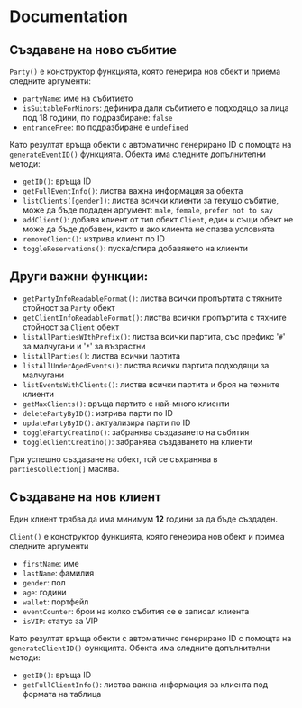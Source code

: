 # Documentation

## Създаване на ново събитие

`Party()` е конструктор функцията, която генерира нов обект и приема следните аргументи:
- `partyName`: име на събитието
- `isSuitableForMinors`: дефинира дали събитието е подходящо за лица под 18 години, по подразбиране: `false`
- `entranceFree`: по подразбиране е `undefined`

Като резултат връща обекти с автоматично генерирано ID с помощта на `generateEventID()` функцията. Обекта има следните допълнителни методи:
- `getID()`: връща ID
- `getFullEventInfo()`: листва важна информация за обекта
- `listClients([gender])`: листва всички клиенти за текущо събитие, може да бъде подаден аргумент: `male`, `female`, `prefer not to say`
- `addClient()`: добавя клиент от тип обект `Client`, един и същи обект не може да бъде добавен, както и ако клиента не спазва условията
- `removeClient()`: изтрива клиент по ID
- `toggleReservations()`: пуска/спира добавянето на клиенти

## Други важни функции:

- `getPartyInfoReadableFormat()`: листва всички пропъртита с тяхните стойност за `Party` обект
- `getClientInfoReadableFormat()`: листва всички пропъртита с тяхните стойност за `Client` обект
- `listAllPartiesWIthPrefix()`: листва всички партита, със префикс '`#`' за малчугани и '`*`' за възрастни
- `listAllParties()`: листва всички партита
- `listAllUnderAgedEvents()`: листва всички партита подходящи за малчугани
- `listEventsWithClients()`: листва всички партита и броя на техните клиенти
- `getMaxClients()`: връща партито с най-много клиенти
- `deletePartyByID()`: изтрива парти по ID
- `updatePartyByID()`: актуализира парти по ID
- `togglePartyCreatino()`: забранява създаването на събития
- `toggleClientCreatino()`: забранява създаването на клиенти

При успешно създаване на обект, той се съхранява в `partiesCollection[]` масива.

## Създаване на нов клиент

Един клиент трябва да има минимум **12** години за да бъде създаден.

`Client()` е конструктор функцията, която генерира нов обект и примеа следните аргументи
- `firstName`: име
- `lastName`: фамилия
- `gender`: пол
- `age`: години
- `wallet`: портфейл
- `eventCounter`: брои на колко събития се е записал клиента
- `isVIP`: статус за VIP

Като резултат връща обекти с автоматично генерирано ID с помощта на `generateClientID()` функцията. Обекта има следните допълнителни методи:
- `getID()`: връща ID
- `getFullClientInfo()`: листва важна информация за клиента под формата на таблица